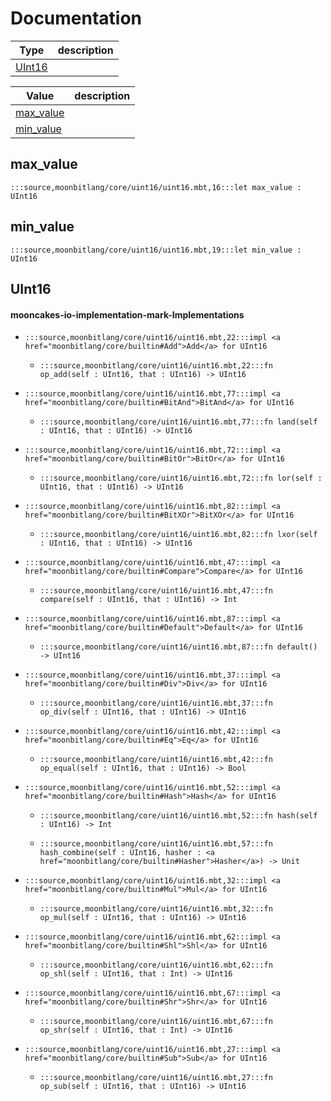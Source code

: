 # Documentation
|Type|description|
|---|---|
|[UInt16](#UInt16)||

|Value|description|
|---|---|
|[max\_value](#max_value)||
|[min\_value](#min_value)||

## max\_value

```moonbit
:::source,moonbitlang/core/uint16/uint16.mbt,16:::let max_value : UInt16
```


## min\_value

```moonbit
:::source,moonbitlang/core/uint16/uint16.mbt,19:::let min_value : UInt16
```


## UInt16


#### mooncakes-io-implementation-mark-Implementations
- ```moonbit
  :::source,moonbitlang/core/uint16/uint16.mbt,22:::impl <a href="moonbitlang/core/builtin#Add">Add</a> for UInt16
  ```
  > 
  * ```moonbit
    :::source,moonbitlang/core/uint16/uint16.mbt,22:::fn op_add(self : UInt16, that : UInt16) -> UInt16
    ```
    > 
- ```moonbit
  :::source,moonbitlang/core/uint16/uint16.mbt,77:::impl <a href="moonbitlang/core/builtin#BitAnd">BitAnd</a> for UInt16
  ```
  > 
  * ```moonbit
    :::source,moonbitlang/core/uint16/uint16.mbt,77:::fn land(self : UInt16, that : UInt16) -> UInt16
    ```
    > 
- ```moonbit
  :::source,moonbitlang/core/uint16/uint16.mbt,72:::impl <a href="moonbitlang/core/builtin#BitOr">BitOr</a> for UInt16
  ```
  > 
  * ```moonbit
    :::source,moonbitlang/core/uint16/uint16.mbt,72:::fn lor(self : UInt16, that : UInt16) -> UInt16
    ```
    > 
- ```moonbit
  :::source,moonbitlang/core/uint16/uint16.mbt,82:::impl <a href="moonbitlang/core/builtin#BitXOr">BitXOr</a> for UInt16
  ```
  > 
  * ```moonbit
    :::source,moonbitlang/core/uint16/uint16.mbt,82:::fn lxor(self : UInt16, that : UInt16) -> UInt16
    ```
    > 
- ```moonbit
  :::source,moonbitlang/core/uint16/uint16.mbt,47:::impl <a href="moonbitlang/core/builtin#Compare">Compare</a> for UInt16
  ```
  > 
  * ```moonbit
    :::source,moonbitlang/core/uint16/uint16.mbt,47:::fn compare(self : UInt16, that : UInt16) -> Int
    ```
    > 
- ```moonbit
  :::source,moonbitlang/core/uint16/uint16.mbt,87:::impl <a href="moonbitlang/core/builtin#Default">Default</a> for UInt16
  ```
  > 
  * ```moonbit
    :::source,moonbitlang/core/uint16/uint16.mbt,87:::fn default() -> UInt16
    ```
    > 
- ```moonbit
  :::source,moonbitlang/core/uint16/uint16.mbt,37:::impl <a href="moonbitlang/core/builtin#Div">Div</a> for UInt16
  ```
  > 
  * ```moonbit
    :::source,moonbitlang/core/uint16/uint16.mbt,37:::fn op_div(self : UInt16, that : UInt16) -> UInt16
    ```
    > 
- ```moonbit
  :::source,moonbitlang/core/uint16/uint16.mbt,42:::impl <a href="moonbitlang/core/builtin#Eq">Eq</a> for UInt16
  ```
  > 
  * ```moonbit
    :::source,moonbitlang/core/uint16/uint16.mbt,42:::fn op_equal(self : UInt16, that : UInt16) -> Bool
    ```
    > 
- ```moonbit
  :::source,moonbitlang/core/uint16/uint16.mbt,52:::impl <a href="moonbitlang/core/builtin#Hash">Hash</a> for UInt16
  ```
  > 
  * ```moonbit
    :::source,moonbitlang/core/uint16/uint16.mbt,52:::fn hash(self : UInt16) -> Int
    ```
    > 
  * ```moonbit
    :::source,moonbitlang/core/uint16/uint16.mbt,57:::fn hash_combine(self : UInt16, hasher : <a href="moonbitlang/core/builtin#Hasher">Hasher</a>) -> Unit
    ```
    > 
- ```moonbit
  :::source,moonbitlang/core/uint16/uint16.mbt,32:::impl <a href="moonbitlang/core/builtin#Mul">Mul</a> for UInt16
  ```
  > 
  * ```moonbit
    :::source,moonbitlang/core/uint16/uint16.mbt,32:::fn op_mul(self : UInt16, that : UInt16) -> UInt16
    ```
    > 
- ```moonbit
  :::source,moonbitlang/core/uint16/uint16.mbt,62:::impl <a href="moonbitlang/core/builtin#Shl">Shl</a> for UInt16
  ```
  > 
  * ```moonbit
    :::source,moonbitlang/core/uint16/uint16.mbt,62:::fn op_shl(self : UInt16, that : Int) -> UInt16
    ```
    > 
- ```moonbit
  :::source,moonbitlang/core/uint16/uint16.mbt,67:::impl <a href="moonbitlang/core/builtin#Shr">Shr</a> for UInt16
  ```
  > 
  * ```moonbit
    :::source,moonbitlang/core/uint16/uint16.mbt,67:::fn op_shr(self : UInt16, that : Int) -> UInt16
    ```
    > 
- ```moonbit
  :::source,moonbitlang/core/uint16/uint16.mbt,27:::impl <a href="moonbitlang/core/builtin#Sub">Sub</a> for UInt16
  ```
  > 
  * ```moonbit
    :::source,moonbitlang/core/uint16/uint16.mbt,27:::fn op_sub(self : UInt16, that : UInt16) -> UInt16
    ```
    > 
